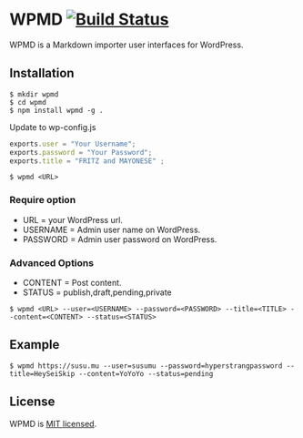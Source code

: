 # WPMD [![Build Status](https://travis-ci.org/musus/wpmd.svg?branch=master)](https://travis-ci.org/musus/wpmd)

WPMD is a Markdown importer user interfaces for WordPress.


## Installation 

```
$ mkdir wpmd
$ cd wpmd
$ npm install wpmd -g .
```

Update to wp-config.js

```js
exports.user = "Your Username";
exports.password = "Your Password";
exports.title = "FRITZ and MAYONESE" ;


```


```
$ wpmd <URL>
```

### Require option
* URL = your WordPress url.
* USERNAME = Admin user name on WordPress.
* PASSWORD = Admin user password on WordPress.

### Advanced Options
* CONTENT = Post content.
* STATUS = publish,draft,pending,private

```
$ wpmd <URL> --user=<USERNAME> --password=<PASSWORD> --title=<TITLE> --content=<CONTENT> --status=<STATUS> 
```


## Example
```
$ wpmd https://susu.mu --user=susumu --password=hyperstrangpassword --title=HeySeiSkip --content=YoYoYo --status=pending 
```


## License
WPMD is [MIT licensed](https://github.com/musus/wpmd/blob/master/LICENSE).
